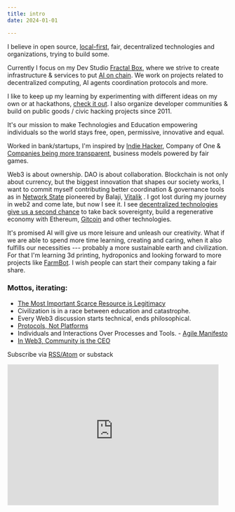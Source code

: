 ```yaml
---
title: intro
date: 2024-01-01

---
```


I believe in open source, [local-first](https://localfirstweb.dev/), fair, decentralized technologies and organizations, trying to build some.

Currently I focus on my Dev Studio [Fractal Box](https://fractal.box/), where we strive to create infrastructure & services to put [AI on chain](https://www.placeholder.vc/blog/2023/10/23/artificial-intelligence-belongs-onchain). We work on projects related to decentralized computing, AI agents coordination protocols and more. 

I like to keep up my learning by experimenting with different ideas on my own or at hackathons, [check it out](/categories/work/). I also organize developer communities & build on public goods / civic hacking projects since 2011.

It\'s our mission to make Technologies and Education empowering individuals so the world stays free, open, permissive, innovative and equal.

Worked in bank/startups, I\'m inspired by [Indie Hacker](https://www.indiehackers.com/), Company of One & [Companies being more transparent](https://www.slideshare.net/Bufferapp/buffer-culture-04), business models powered by fair games.

Web3 is about ownership. DAO is about collaboration. Blockchain is not only about currency, but the biggest innovation that shapes our society works, I want to commit myself contributing better coordination & governance tools as in [Network State](https://thenetworkstate.com/) pioneered by Balaji, [Vitalik](https://vitalik.ca/general/2022/07/13/networkstates.html) . I got lost during my journey in web2 and come late, but now I see it. I see [decentralized technologies give us a second chance](https://x.com/debuggingfuture/status/1786772431018840200) to take back sovereignty, build a regenerative economy with Ethereum, [Gitcoin](https://gitcoin.co/) and other technologies. 

It\'s promised AI will give us more leisure and unleash our creativity. What if we are able to spend more time learning, creating and caring, when it also fulfills our necessities --- probably a more sustainable earth and civilization. For that I'm learning 3d printing, hydroponics and looking forward to more projects like [FarmBot](https://farm.bot/). I wish people can start their company taking a fair share.



### Mottos, iterating:
- [The Most Important Scarce Resource is Legitimacy](https://vitalik.eth.limo/general/2021/03/23/legitimacy.html)
- Civilization is in a race between education and catastrophe.
- Every Web3 discussion starts technical, ends philosophical.
- [Protocols, Not Platforms](https://knightcolumbia.org/content/protocols-not-platforms-a-technological-approach-to-free-speech)
- Individuals and Interactions Over Processes and Tools. - [Agile Manifesto](https://agilemanifesto.org/)
- [In Web3, Community is the CEO](https://x.com/sandeepnailwal/status/1556698309867233280)


Subscribe via [RSS/Atom](https://debuggingfuture.com/atom.xml) or substack

<iframe src="https://debuggingfuture.substack.com/embed" width="480" height="320" style="border:1px solid #EEE; background:white;" frameborder="0" scrolling="no"></iframe>

